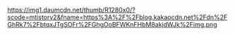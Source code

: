 https://img1.daumcdn.net/thumb/R1280x0/?scode=mtistory2&fname=https%3A%2F%2Fblog.kakaocdn.net%2Fdn%2FGhRk7%2FbtqxJTgSOFr%2FGhgOoBFWKnFHbM8akjdWJk%2Fimg.png
